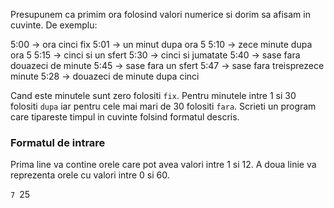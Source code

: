 Presupunem ca primim ora folosind valori numerice si dorim sa afisam in cuvinte. De exemplu:

5:00 -> ora cinci fix
5:01 -> un minut dupa ora 5
5:10 -> zece minute dupa ora 5
5:15 -> cinci si un sfert
5:30 -> cinci si jumatate
5:40 -> sase fara douazeci de minute
5:45 -> sase fara un sfert
5:47 -> sase fara treisprezece minute
5:28 -> douazeci de minute dupa cinci

Cand este minutele sunt zero folositi `fix`. Pentru minutele intre 1 si 30 folositi `dupa` iar pentru cele mai mari de 30 folositi `fara`. Scrieti un program care tipareste timpul in cuvinte folsind formatul descris.

### Formatul de intrare

Prima line va contine orele care pot avea valori intre 1 si 12.
A doua linie va reprezenta orele cu valori intre 0 si 60.

``7
``25